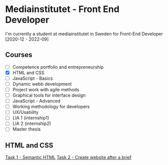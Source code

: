 # Mediainstitutet - Front End Developer

I'm currently a student at mediainstitutet in Sweden for Front-End Developer [2020-12 - 2022-09]

## Courses

-   [ ] Competence portfolio and entrepreneurship
-   [x] HTML and CSS
-   [ ] JavaScript - Basics
-   [ ] Dynamic webb development
-   [ ] Project work with agile methods
-   [ ] Graphical tools for interface design
-   [ ] JavaScript - Advanced
-   [ ] Working methodology for developers
-   [ ] UX/Usability
-   [ ] LIA 1 (internship1)
-   [ ] LIA 2 (internship2)
-   [ ] Master thesis

## HTML and CSS

[Task 1 - Semantic HTML](https://sad-morse-5d05a2.netlify.app/2.%20CSS%20%26%20HTML/Tasks/Task%201%20-%20semantic%20HTML/resume/)
[Task 2 - Create website after a brief](https://sad-morse-5d05a2.netlify.app/2.%20CSS%20%26%20HTML/Tasks/Task%202%20-%20create%20website)
